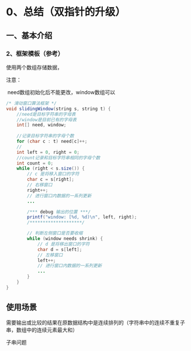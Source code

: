 # 0、总结（双指针的升级）



## 一、基本介绍





### 2、框架模板（参考）

使用两个数组存储数据，

注意：

​		need数组初始化后不能更改，window数组可以

```java
/* 滑动窗口算法框架 */
void slidingWindow(string s, string t) {
    //need是目标字符串的字母表
    //window是目前已有的字母表
    int[] need, window;
   
    //记录目标字符串的字母个数
    for (char c : t) need[c]++;
	//
    int left = 0, right = 0;
    //count记录和目标字符串相同的字母个数
    int count = 0; 
    while (right < s.size()) {
        // c 是将移入窗口的字符
        char c = s[right];
        // 右移窗口
        right++;
        // 进行窗口内数据的一系列更新
        ...

        /*** debug 输出的位置 ***/
        printf("window: [%d, %d)\n", left, right);
        /********************/

        // 判断左侧窗口是否要收缩
        while (window needs shrink) {
            // d 是将移出窗口的字符
            char d = s[left];
            // 左移窗口
            left++;
            // 进行窗口内数据的一系列更新
            ...
        }
    }
}
```





## 使用场景

 需要输出或比较的结果在原数据结构中是连续排列的（字符串中的连续不重复子串，数组中的连续元素最大和）

子串问题